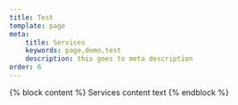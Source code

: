 ```yaml
---
title: Test
template: page 
meta:
    title: Services
    keywords: page,demo,test
    description: this goes to meta description
order: 6
---
```


{% block content %}
	Services content text
{% endblock %}